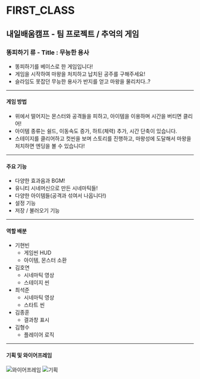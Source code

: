 FIRST_CLASS
=============
## 내일배움캠프 - 팀 프로젝트 / 추억의 게임
### 똥피하기 류 - Title : 무능한 용사
* 똥피하기를 베이스로 한 게임입니다!
* 게임을 시작하여 마왕을 처치하고 납치된 공주를 구해주세요!
* 슬라임도 못잡던 무능한 용사가 반지를 얻고 마왕을 물리치다..?

---
#### 게임 방법
* 위에서 떨어지는 몬스터와 공격들을 피하고, 아이템을 이용하며 시간을 버티면 클리어!
* 아이템 종류는 쉴드, 이동속도 증가, 하트(체력) 추가, 시간 단축이 있습니다.
* 스테이지를 클리어하고 컷씬을 보며 스토리를 진행하고, 마왕성에 도달해서 마왕을 처치하면 엔딩을 볼 수 있습니다!

---
#### 주요 기능
* 다양한 효과음과 BGM!
* 유니티 시네머신으로 만든 시네마틱들!
* 다양한 아이템들(공격과 섞여서 나옵니다!)
* 설정 기능
* 저장 / 불러오기 기능

---
#### 역할 배분
* 기현빈
  * 게임씬 HUD
  * 아이템, 몬스터 소환
* 김호연
  * 시네마틱 영상
  * 스테이지 씬
* 최석준
  * 시네마틱 영상
  * 스타트 씬
* 김종훈
  * 결과창 표시
* 김형수
  * 플레이어 로직   

---
#### 기획 및 와이어프레임
![와이어프레임](https://teamsparta.notion.site/image/https%3A%2F%2Fprod-files-secure.s3.us-west-2.amazonaws.com%2F83c75a39-3aba-4ba4-a792-7aefe4b07895%2Fa95b38bc-ecb7-4824-afb5-0a2738f096a1%2F%25EC%2599%2580%25EC%259D%25B4%25EC%2596%25B4%25ED%2594%2584%25EB%25A0%2588%25EC%259E%2584.png?table=block&id=48623883-1b53-4134-b291-2607c16d4a83&spaceId=83c75a39-3aba-4ba4-a792-7aefe4b07895&width=2000&userId=&cache=v2)
![기획](https://teamsparta.notion.site/image/https%3A%2F%2Fprod-files-secure.s3.us-west-2.amazonaws.com%2F83c75a39-3aba-4ba4-a792-7aefe4b07895%2F866db465-3a7e-451b-af9b-4b4c94b0054a%2F%25EA%25B8%25B0%25ED%259A%258D.png?table=block&id=5846ac84-966b-4e0e-9fc0-c6cc70828fbf&spaceId=83c75a39-3aba-4ba4-a792-7aefe4b07895&width=2000&userId=&cache=v2)   
    

